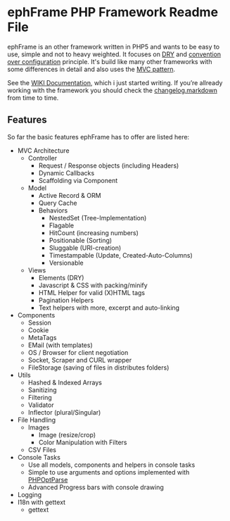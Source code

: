 ephFrame PHP Framework Readme File
==============================================================================

ephFrame is an other framework written in PHP5 and wants to be easy to use,
simple and not to heavy weighted. It focuses on
[DRY](http://en.wikipedia.org/wiki/Don't_repeat_yourself) and
[convention over configuration](http://en.wikipedia.org/wiki/Convention_over_configuration) principle. It's build like many other frameworks with some 
differences in detail and also uses the [MVC pattern](http://de.wikipedia.org/wiki/Model_View_Controller).

See the [WIKI Documentation](http://github.com/Ephigenia/ephFrame/wiki), which i just started writing. If you’re 
allready working with the framework you should check the 
[changelog.markdown](http://github.com/Ephigenia/ephFrame/blob/master/changelog.markdown) from time to time.

Features
------------------------------------------------------------------------------
So far the basic features ephFrame has to offer are listed here:

* MVC Architecture
	* Controller
		* Request / Response objects (including Headers)
		* Dynamic Callbacks
		* Scaffolding via Component
	* Model
		* Active Record & ORM
		* Query Cache
		* Behaviors
			* NestedSet (Tree-Implementation)
			* Flagable
			* HitCount (increasing numbers)
			* Positionable (Sorting)
			* Sluggable (URI-creation)
			* Timestampable (Update, Created-Auto-Columns)
			* Versionable
	* Views
		* Elements (DRY)
		* Javascript & CSS with packing/minify
		* HTML Helper for valid (X)HTML tags
		* Pagination Helpers
		* Text helpers with more, excerpt and auto-linking
* Components
	* Session
	* Cookie
	* MetaTags
	* EMail (with templates)
	* OS / Browser for client negotiation
	* Socket, Scraper and CURL wrapper
	* FileStorage (saving of files in distributes folders)
* Utils
	* Hashed & Indexed Arrays
	* Sanitizing
	* Filtering
	* Validator
	* Inflector (plural/Singular)
* File Handling
	* Images
		* Image (resize/crop)
		* Color Manipulation with Filters
	* CSV Files
* Console Tasks
	* Use all models, components and helpers in console tasks
	* Simple to use arguments and options implemented with [PHPOptParse](http://github.com/Ephigenia/PHPOptParse)
	* Advanced Progress bars with console drawing
* Logging
* I18n with gettext
	* gettext